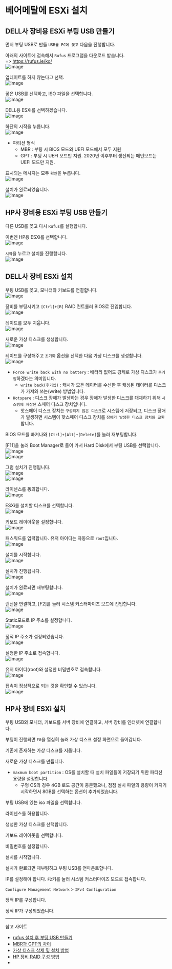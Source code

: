 # 베어메탈에 ESXi 설치

## DELL사 장비용 ESXi 부팅 USB 만들기

먼저 부팅 USB로 만들 `USB를 PC에 꽂고` 다음을 진행합니다.

아래의 사이트에 접속해서 `Rufus` 프로그램을 다운로드 받습니다.   
=> https://rufus.ie/ko/   
![image](https://user-images.githubusercontent.com/43658658/142852739-069e7dde-50d8-4ec6-919e-3810557d1e0e.png)

업데이트를 하지 않는다고 선택.   
![image](https://user-images.githubusercontent.com/43658658/142852866-89da15ba-1bd7-4ad0-83f5-5583310e9abe.png)

꽂은 USB를 선택하고, ISO 파일을 선택합니다.   
![image](https://user-images.githubusercontent.com/43658658/142853352-63aa258e-4896-4e22-8765-e75331bd366a.png)

DELL용 ESXi를 선택하겠습니다.   
![image](https://user-images.githubusercontent.com/43658658/142853537-c1039273-a4da-42f7-bb99-19deb1e31eb7.png)

하단의 시작을 누릅니다.   
![image](https://user-images.githubusercontent.com/43658658/142855314-8917451e-48b0-415e-925a-a5e8fd3b99f5.png)
* 파티션 형식 
  - MBR : 부팅 시 BIOS 모드와 UEFI 모드에서 모두 지원
  - GPT : 부팅 시 UEFI 모드만 지원. 2020년 이후부터 생산되는 메인보드는 UEFI 모드만 지원.

표시되는 메시지는 모두 `확인`을 누릅니다.   
![image](https://user-images.githubusercontent.com/43658658/142854045-d4c2ffa7-bdcd-412f-b766-0ca9147521b3.png)

설치가 완료되었습니다.   
![image](https://user-images.githubusercontent.com/43658658/142854104-febb3846-9b8c-458a-b517-745a4ccb39af.png)

## HP사 장비용 ESXi 부팅 USB 만들기

다른 USB를 꽂고 다시 `Rufus`를 실행합니다.   

이번엔 HP용 ESXi를 선택합니다.   
![image](https://user-images.githubusercontent.com/43658658/142854519-82620ab1-9a5f-4057-a830-c012994c08a7.png)

`시작`을 누르고 설치를 진행합니다.   
![image](https://user-images.githubusercontent.com/43658658/142854668-a462cade-d1f7-4671-a7d5-d3fd18a59435.png)

## DELL사 장비 ESXi 설치

부팅 USB를 꽂고, 모니터와 키보드를 연결합니다.   
![image](https://user-images.githubusercontent.com/43658658/142868581-f480d944-188f-4404-8411-7798dd3cb204.png)

장비를 부팅시키고 `[Ctrl]+[R]` RAID 컨트롤러 BIOS로 진입합니다.   
![image](https://user-images.githubusercontent.com/43658658/142873797-61492100-d6af-4e48-9ecf-b6354a135da0.png)

레이드를 모두 지웁니다.   
![image](https://user-images.githubusercontent.com/43658658/142867591-57db318a-d608-4e3e-b7a6-23063855a08f.png)

새로운 가상 디스크를 생성합니다.   
![image](https://user-images.githubusercontent.com/43658658/142868017-cb9716ef-29cc-45cf-aff4-9d4e0f71087e.png)

레이드를 구성해주고 `초기화` 옵션을 선택한 다음 가상 디스크를 생성합니다.   
![image](https://user-images.githubusercontent.com/43658658/142867974-510adfe0-5639-4f82-81f6-6de9e932f233.png)
* `Force write back with no battery` : 배터리 없어도 강제로 가상 디스크가 `후기입`하겠다는 의미입니다.
  * `write back(후기입)` : 캐시가 모든 데이터를 수신한 후 캐싱된 데이터를 디스크가 가져와 쓰는(write) 방법입니다.
* `Hotspare` : 디스크 장애가 발생하는 경우 장애가 발생한 디스크를 대체하기 위해 `시스템에 저장된` 스페어 디스크 장치입니다.
  - 핫스페어 디스크 장치는 `구성되지 않은 디스크`로 시스템에 저장되고, 디스크 장애가 발생하면 시스템이 핫스페어 디스크 장치를 `장애가 발생한 디스크 장치와 교환`합니다.

BIOS 모드를 빠져나와 `[Ctrl]+[Alt]+[Delete]`를 눌러 재부팅합니다.   

[F11]을 눌러 Boot Manager로 들어 가서 Hard Disk에서 부팅 USB를 선택합니다.   
![image](https://user-images.githubusercontent.com/43658658/142869720-a55a07c2-8d9e-42d1-a351-06cd1823ce99.png)   
![image](https://user-images.githubusercontent.com/43658658/142874506-7a510cf4-0bc1-42ed-8778-d8f63394d6f4.png)

그럼 설치가 진행됩니다.   
![image](https://user-images.githubusercontent.com/43658658/142870477-b9a65847-0111-4cc5-a8ab-c577eb3cb019.png)   
![image](https://user-images.githubusercontent.com/43658658/142870436-beb9d72e-07a8-4f19-961a-0887a67c059a.png)   

라이센스를 동의합니다.   
![image](https://user-images.githubusercontent.com/43658658/142870587-49cf20ba-2357-4c22-a8cf-0f233e46bd4f.png)

ESXi를 설치할 디스크를 선택합니다.   
![image](https://user-images.githubusercontent.com/43658658/142870665-4ac9fe48-2dae-4c4b-96eb-4fe74951c2ab.png)

키보드 레이아웃을 설정합니다.   
![image](https://user-images.githubusercontent.com/43658658/142870743-4572c1aa-173a-4e85-ba30-aa840cd1bc8e.png)

패스워드를 입력합니다. 유저 아이디는 자동으로 `root`입니다.   
![image](https://user-images.githubusercontent.com/43658658/142870822-efa7a89e-5437-4f7b-8cab-173a721f04bd.png)

설치를 시작합니다.   
![image](https://user-images.githubusercontent.com/43658658/142870878-21a2ea02-d44b-4a2f-9ec0-d4dd35de4ee4.png)

설치가 진행됩니다.   
![image](https://user-images.githubusercontent.com/43658658/142870923-e7ebe7ff-1469-436a-a7df-a6bd80ccf11b.png)

설치가 완료되면 재부팅합니다.   
![image](https://user-images.githubusercontent.com/43658658/142871045-4b6a3838-5f4e-4b43-8db4-1d360b83ce9c.png)

랜선을 연결하고, [F2]를 눌러 시스템 커스터마이즈 모드에 진입합니다.   
![image](https://user-images.githubusercontent.com/43658658/142871422-249153cc-fff9-4aeb-bd00-f6f0007907ce.png)

Static모드로 IP 주소를 설정합니다.   
![image](https://user-images.githubusercontent.com/43658658/142871492-feadbe75-863c-4908-b941-1f8b444553fa.png)

정적 IP 주소가 설정되었습니다.   
![image](https://user-images.githubusercontent.com/43658658/142871575-7e39ce1f-2312-4a7c-be7f-31006b77cedc.png)

설정한 IP 주소로 접속합니다.   
![image](https://user-images.githubusercontent.com/43658658/142873371-18ce738c-a74b-4ec3-888f-a7ece73b70be.png)

유저 아이디(root)와 설정한 비밀번호로 접속합니다.   
![image](https://user-images.githubusercontent.com/43658658/142873441-8f633bde-fa54-4c1e-9b40-26bd8f2eaf90.png)

접속이 정상적으로 되는 것을 확인할 수 있습니다.   
![image](https://user-images.githubusercontent.com/43658658/142873470-93fd344d-e6ae-4e7e-8b6d-7435025f7188.png)

## HP사 장비 ESXi 설치

부팅 USB와 모니터, 키보드를 서버 장비에 연결하고, 서버 장비를 인터넷에 연결합니다.

부팅이 진행되면 `F8`을 열심히 눌러 가상 디스크 설정 화면으로 들어갑니다.   

기존에 존재하는 가상 디스크를 지웁니다.   

새로운 가상 디스크를 만듭니다.   

* `maxmum boot partition` : OS를 설치할 때 설치 파일들이 저장되기 위한 파티션 용량을 설정합니다.   
  - 구형 OS의 경우 4GB 로도 공간이 충분했으나, 점점 설치 파일의 용량이 커지기 시작하면서 8GB를 선택하는 옵션이 추가되었습니다.

부팅 USB에 있는 iso 파일을 선택합니다.   

라이센스를 허용합니다.   

생성한 가상 디스크를 선택합니다.   

키보드 레이아웃을 선택합니다.   

비밀번호를 설정합니다.   

설치를 시작합니다.   

설치가 완료되면 재부팅하고 부팅 USB를 언마운트합니다.   

IP를 설정해야 합니다. `F2`키를 눌러 시스템 커스터마이즈 모드로 접속합니다.   

`Configure Management Network` > `IPv4 Configuration`   

정적 IP를 구성합니다.   

정적 IP가 구성되었습니다.   




---

참고 사이트   
- [rufus 설치 후 부팅 USB 만들기](https://blog.akionz.com/74)
- [MBR과 GPT의 차이](https://m.blog.naver.com/kangyh5/221846708215)
- [가상 디스크 삭제 및 설치 방법](https://www.dell.com/support/kbdoc/ko-kr/000139093/a-a-a-dell-a-a-a-a-a-a-a-a-a-a-a-a-a-a-dell-poweredge)
- [HP 장비 RAID 구성 방법](https://soldier5683.tistory.com/29)
- 
